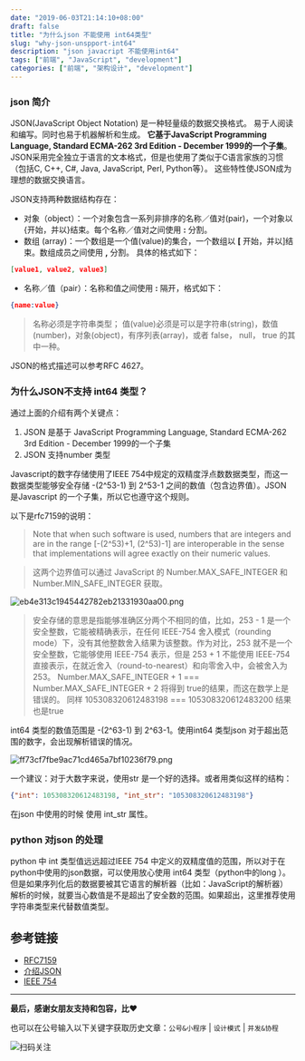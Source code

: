 ```yaml
---
date: "2019-06-03T21:14:10+08:00"
draft: false
title: "为什么json 不能使用 int64类型"
slug: "why-json-unspport-int64"
description: "json javacript 不能使用int64"
tags: ["前端", "JavaScript", "development"]
categories: ["前端", "架构设计", "development"]
---
```


### json 简介

JSON(JavaScript Object Notation) 是一种轻量级的数据交换格式。 易于人阅读和编写。同时也易于机器解析和生成。 **它基于JavaScript Programming Language, Standard ECMA-262 3rd Edition - December 1999的一个子集**。 JSON采用完全独立于语言的文本格式，但是也使用了类似于C语言家族的习惯（包括C, C++, C#, Java, JavaScript, Perl, Python等）。 这些特性使JSON成为理想的数据交换语言。

JSON支持两种数据结构存在：

* 对象（object）：一个对象包含一系列非排序的名称／值对(pair)，一个对象以{开始，并以}结束。每个名称／值对之间使用 **:** 分割。
* 数组 (array)：一个数组是一个值(value)的集合，一个数组以 **[** 开始，并以]结束。数组成员之间使用 **,** 分割。
具体的格式如下：

```json
[value1, value2, value3]
```

* 名称／值（pair）：名称和值之间使用 **:** 隔开，格式如下：

```json
{name:value}
```

> 名称必须是字符串类型； 
> 值(value)必须是可以是字符串(string)，数值(number)，对象(object)，有序列表(array)，或者 false， null， true 的其中一种。

JSON的格式描述可以参考RFC 4627。


### 为什么JSON不支持 int64 类型？

通过上面的介绍有两个关键点：

1. JSON 是基于 JavaScript Programming Language, Standard ECMA-262 3rd Edition - December 1999的一个子集
2. JSON 支持number 类型

Javascript的数字存储使用了IEEE 754中规定的双精度浮点数数据类型，而这一数据类型能够安全存储 -(2^53-1) 到 2^53-1 之间的数值（包含边界值）。JSON 是Javascript 的一个子集，所以它也遵守这个规则。

以下是rfc7159的说明：

> Note that when such software is used, numbers that are integers and
   are in the range [-(2^53)+1, (2^53)-1] are interoperable in the
   sense that implementations will agree exactly on their numeric
   values.


> 这两个边界值可以通过 JavaScript 的 Number.MAX_SAFE_INTEGER 和 Number.MIN_SAFE_INTEGER 获取。

![eb4e313c1945442782eb21331930aa00.png](http://media.gusibi.mobi/json1.png)

> 安全存储的意思是指能够准确区分两个不相同的值，比如，253 - 1 是一个安全整数，它能被精确表示，在任何 IEEE-754 舍入模式（rounding mode）下，没有其他整数舍入结果为该整数。作为对比，253 就不是一个安全整数，它能够使用 IEEE-754 表示，但是 253 + 1 不能使用 IEEE-754 直接表示，在就近舍入（round-to-nearest）和向零舍入中，会被舍入为 253。
> Number.MAX_SAFE_INTEGER + 1 === Number.MAX_SAFE_INTEGER + 2 将得到 true的结果，而这在数学上是错误的。
> 同样 105308320612483198 === 105308320612483200 结果也是true

int64 类型的数值范围是 -(2^63-1) 到 2^63-1。使用int64 类型json 对于超出范围的数字，会出现解析错误的情况。

![ff73cf7fbe9ac71cd465a7bf10236f79.png](http://media.gusibi.mobi/json2.png)


一个建议：对于大数字来说，使用str 是一个好的选择。或者用类似这样的结构：

```json
{"int": 105308320612483198, "int_str": "105308320612483198"}
```

在json 中使用的时候 使用 int_str 属性。

### python 对json 的处理

python 中 int 类型值远远超过IEEE 754 中定义的双精度值的范围，所以对于在python中使用的json数据，可以使用放心使用 int64 类型（python中的long ）。但是如果序列化后的数据要被其它语言的解析器（比如：JavaScript的解析器）解析的时候，就要当心数值是不是超出了安全数的范围。如果超出，这里推荐使用字符串类型来代替数值类型。





## 参考链接

* [RFC7159](https://tools.ietf.org/html/rfc7159.html)
* [介绍JSON](http://www.json.org/json-zh.html)
* [IEEE 754](https://zh.wikipedia.org/zh-hans/IEEE_754)


------


**最后，感谢女朋友支持和包容，比❤️**

也可以在公号输入以下关键字获取历史文章：`公号&小程序` | `设计模式` | `并发&协程`

![扫码关注](http://media.gusibi.mobi/zHqNew3j1brVxSoTkjOerslhnB_ZpchcOXf60lFUxiZ5YtnCHs5HrJNOP14go6Ea)
